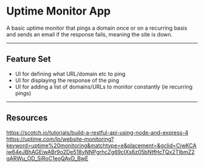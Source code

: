 # Uptime Monitor App
A basic uptime monitor that pings a domain once or on a recurring basis and sends an email if the response fails, meaning the site is down.


---

## Feature Set

- UI for defining what URL/domain etc to ping
- UI for displaying the response of the ping
- UI for adding a list of domains/URLs to monitor constantly (ie recurring pings)


---

## Resources

https://scotch.io/tutorials/build-a-restful-api-using-node-and-express-4
https://uptime.com/lp/website-monitoring?keyword=uptime%20monitoring&matchtype=e&placement=&gclid=CjwKCAjw64eJBhAGEiwABr9o2De518yNNPgrhcZg69clXs6z05bNtfHcTQx2TIbmZ2qARWu_OD_SiRoC1eoQAvD_BwE